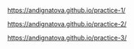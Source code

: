 https://andignatova.github.io/practice-1/

https://andignatova.github.io/practice-2/

https://andignatova.github.io/practice-3/
